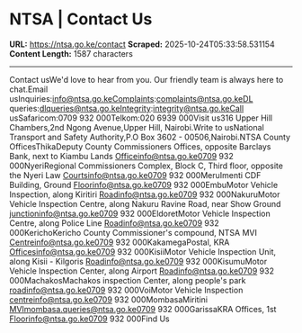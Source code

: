 # NTSA | Contact Us

**URL:** https://ntsa.go.ke/contact
**Scraped:** 2025-10-24T05:33:58.531154
**Content Length:** 1587 characters

---

Contact usWe'd love to hear from you. Our friendly team is always here to chat.Email usInquiries:info@ntsa.go.keComplaints:complaints@ntsa.go.keDL queries:dlqueries@ntsa.go.keIntegrity:integrity@ntsa.go.keCall usSafaricom:0709 932 000Telkom:020 6939 000Visit us316 Upper Hill Chambers,2nd Ngong Avenue,Upper Hill, Nairobi.Write to usNational Transport and Safety Authority,P.O Box 3602 - 00506,Nairobi.NTSA County OfficesThikaDeputy County Commissioners Offices, opposite Barclays Bank, next to Kiambu Lands Officeinfo@ntsa.go.ke0709 932 000NyeriRegional Commissioners Complex, Block C, Third floor, opposite the Nyeri Law Courtsinfo@ntsa.go.ke0709 932 000MeruImenti CDF Building, Ground Floorinfo@ntsa.go.ke0709 932 000EmbuMotor Vehicle Inspection, along Kiritiri Roadinfo@ntsa.go.ke0709 932 000NakuruMotor Vehicle Inspection Centre, along Nakuru Ravine Road, near Show Ground junctioninfo@ntsa.go.ke0709 932 000EldoretMotor Vehicle Inspection Centre, along Police Line Roadinfo@ntsa.go.ke0709 932 000KerichoKericho County Commissioner's compound, NTSA MVI Centreinfo@ntsa.go.ke0709 932 000KakamegaPostal, KRA Officesinfo@ntsa.go.ke0709 932 000KisiiMotor Vehicle Inspection Unit, along Kisii - Kilgoris Roadinfo@ntsa.go.ke0709 932 000KisumuMotor Vehicle Inspection Center, along Airport Roadinfo@ntsa.go.ke0709 932 000MachakosMachakos inspection Center, along people's park roadinfo@ntsa.go.ke0709 932 000VoiMotor Vehicle Inspection centreinfo@ntsa.go.ke0709 932 000MombasaMiritini MVImombasa.queries@ntsa.go.ke0709 932 000GarissaKRA Offices, 1st Floorinfo@ntsa.go.ke0709 932 000Find Us